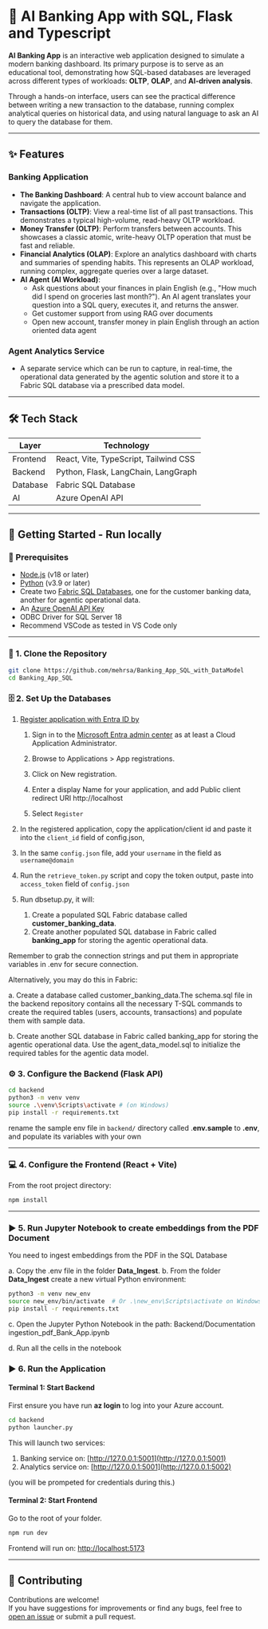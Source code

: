 # 🏦  AI Banking App with SQL, Flask and Typescript

**AI Banking App** is an interactive web application designed to simulate a modern banking dashboard. Its primary purpose is to serve as an educational tool, demonstrating how SQL-based databases are leveraged across different types of workloads: **OLTP**, **OLAP**, and **AI-driven analysis**.

Through a hands-on interface, users can see the practical difference between writing a new transaction to the database, running complex analytical queries on historical data, and using natural language to ask an AI to query the database for them.

---

## ✨ Features

### Banking Application

- **The Banking Dashboard**: A central hub to view account balance and navigate the application.
- **Transactions (OLTP)**: View a real-time list of all past transactions. This demonstrates a typical high-volume, read-heavy OLTP workload.
- **Money Transfer (OLTP)**: Perform transfers between accounts. This showcases a classic atomic, write-heavy OLTP operation that must be fast and reliable.
- **Financial Analytics (OLAP)**: Explore an analytics dashboard with charts and summaries of spending habits. This represents an OLAP workload, running complex, aggregate queries over a large dataset.
- **AI Agent (AI Workload)**: 
    - Ask questions about your finances in plain English (e.g., "How much did I spend on groceries last month?"). An AI agent translates your question into a SQL query, executes it, and returns the answer.
    - Get customer support from using RAG over documents
    - Open new account, transfer money in plain English through an action oriented data agent

### Agent Analytics Service
- A separate service which can be run to capture, in real-time, the operational data generated by the agentic solution and store it to a Fabric SQL database via a prescribed data model.
---

## 🛠️ Tech Stack

| Layer    | Technology                            |
| -------- | ------------------------------------- |
| Frontend | React, Vite, TypeScript, Tailwind CSS |
| Backend  | Python, Flask, LangChain, LangGraph              |
| Database | Fabric SQL Database                   |
| AI       | Azure OpenAI API                      |

---

## 🚀 Getting Started - Run locally

### 🔧 Prerequisites

- [Node.js](https://nodejs.org/) (v18 or later)
- [Python](https://www.python.org/) (v3.9 or later)
- Create two [Fabric SQL Databases](https://learn.microsoft.com/en-us/fabric/database/sql/create), one for the customer banking data, another for agentic operational data.
- An [Azure OpenAI API Key](https://azure.microsoft.com/en-us/products/ai-services/openai-service)
- ODBC Driver for SQL Server 18
- Recommend VSCode as tested in VS Code only

---

### 📅 1. Clone the Repository

```bash
git clone https://github.com/mehrsa/Banking_App_SQL_with_DataModel
cd Banking_App_SQL
```

### 🗄️ 2. Set Up the Databases

1. [Register application with Entra ID by](https://learn.microsoft.com/en-us/rest/api/fabric/articles/get-started/fabric-api-quickstart#create-app-registration)
    1. Sign in to the [Microsoft Entra admin center](https://entra.microsoft.com/) as at least a Cloud Application Administrator.

    1. Browse to Applications > App registrations.

    1. Click on New registration.

    1. Enter a display Name for your application, and add Public client redirect URI http://localhost
    
    1. Select `Register`

1. In the registered application, copy the application/client id and paste it into the `client_id` field of config.json, 

1. In the same `config.json` file, add your `username` in the field as `username@domain`

1. Run the `retrieve_token.py` script and copy the token output, paste into `access_token` field of `config.json`

1. Run dbsetup.py, it will:

    1. Create a populated SQL Fabric database called **customer_banking_data**.
    1. Create another populated SQL database in Fabric called **banking_app** for storing the agentic operational data.

Remember to grab the connection strings and put them in appropriate variables in .env for secure connection.

Alternatively, you may do this in Fabric:

a. Create a database called customer_banking_data.The schema.sql file in the backend repository contains all the necessary T-SQL commands to create the required tables (users, accounts, transactions) and populate them with sample data.

b. Create another SQL database in Fabric called banking_app for storing the agentic operational data. Use the agent_data_model.sql to initialize the required tables for the agentic data model.

### ⚙️ 3. Configure the Backend (Flask API)

```bash
cd backend
python3 -m venv venv
source .\venv\Scripts\activate # (on Windows)
pip install -r requirements.txt
```

rename the sample env file in `backend/` directory called .**env.sample** to **.env**, and populate its variables with your own 


---

### 💻 4. Configure the Frontend (React + Vite)

From the root project directory:

```bash
npm install
```

---

### ▶️ 5. Run Jupyter Notebook to create embeddings from the PDF Document

You need to ingest embeddings from the PDF in the SQL Database

a. Copy the .env file in the folder **Data_Ingest**.
b. From the folder **Data_Ingest** create a new virtual Python environment:

```bash
python3 -m venv new_env
source new_env/bin/activate  # Or .\new_env\Scripts\activate on Windows
pip install -r requirements.txt
```

c. Open the Jupyter Python Notebook in the path: Backend/Documentation ingestion_pdf_Bank_App.ipynb

d. Run all the cells in the notebook

### ▶️ 6. Run the Application

#### Terminal 1: Start Backend

First ensure you have run **az login** to log into your Azure account.

```bash
cd backend
python launcher.py
```
This will launch two services:
1. Banking service on: [http://127.0.0.1:5001](http://127.0.0.1:5001)
2. Analytics service on: [http://127.0.0.1:5001](http://127.0.0.1:5002)

(you will be prompeted for credentials during this.)

#### Terminal 2: Start Frontend

Go to the root of your folder.

```bash
npm run dev
```

Frontend will run on: [http://localhost:5173](http://localhost:5173)

---

## 🤝 Contributing

Contributions are welcome!\
If you have suggestions for improvements or find any bugs, feel free to [open an issue](https://github.com/Banking_App_SQL/issues) or submit a pull request.
